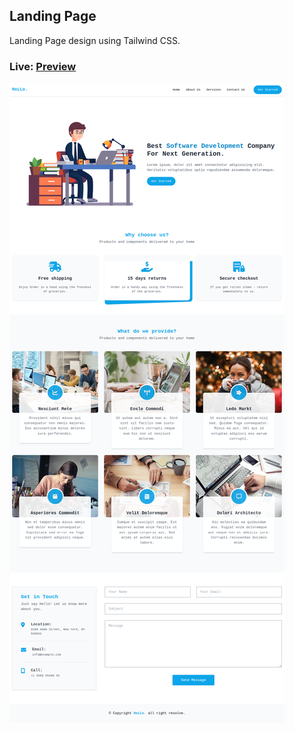 ## Landing Page

Landing Page design using Tailwind CSS.

### Live: [Preview](https://hossainrabbi.github.io/tailwind-css-landing-page)

![Langind Page](./assets/img/Landing%20Page.png)
